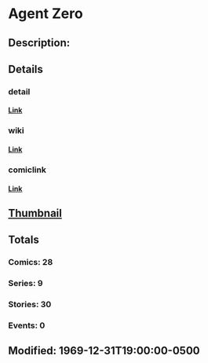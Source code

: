 # Agent Zero
## Description: 
## Details
### detail
#### [Link](http://marvel.com/characters/102/agent_zero?utm_campaign=apiRef&utm_source=225578a89fc76f3d20fbffda5d17a88d)
### wiki
#### [Link](http://marvel.com/universe/Agent_Zero?utm_campaign=apiRef&utm_source=225578a89fc76f3d20fbffda5d17a88d)
### comiclink
#### [Link](http://marvel.com/comics/characters/1009150/agent_zero?utm_campaign=apiRef&utm_source=225578a89fc76f3d20fbffda5d17a88d)
## [Thumbnail](http://i.annihil.us/u/prod/marvel/i/mg/f/60/4c0042121d790.jpg)
## Totals
### Comics: 28
### Series: 9
### Stories: 30
### Events: 0
## Modified: 1969-12-31T19:00:00-0500